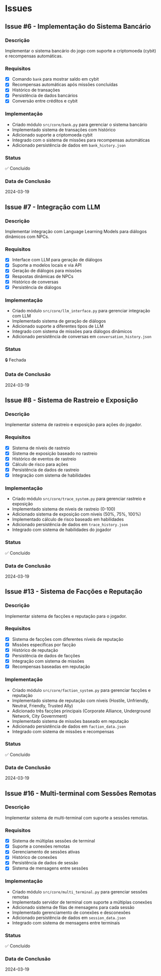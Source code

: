 # Issues

## Issue #6 - Implementação do Sistema Bancário

### Descrição
Implementar o sistema bancário do jogo com suporte a criptomoeda (cybit) e recompensas automáticas.

### Requisitos
- [x] Comando `bank` para mostrar saldo em cybit
- [x] Recompensas automáticas após missões concluídas
- [x] Histórico de transações
- [x] Persistência de dados bancários
- [x] Conversão entre créditos e cybit

### Implementação
- Criado módulo `src/core/bank.py` para gerenciar o sistema bancário
- Implementado sistema de transações com histórico
- Adicionado suporte a criptomoeda cybit
- Integrado com o sistema de missões para recompensas automáticas
- Adicionado persistência de dados em `bank_history.json`

### Status
✅ Concluído

### Data de Conclusão
2024-03-19

## Issue #7 - Integração com LLM

### Descrição
Implementar integração com Language Learning Models para diálogos dinâmicos com NPCs.

### Requisitos
- [x] Interface com LLM para geração de diálogos
- [x] Suporte a modelos locais e via API
- [x] Geração de diálogos para missões
- [x] Respostas dinâmicas de NPCs
- [x] Histórico de conversas
- [x] Persistência de diálogos

### Implementação
- Criado módulo `src/core/llm_interface.py` para gerenciar integração com LLM
- Implementado sistema de geração de diálogos
- Adicionado suporte a diferentes tipos de LLM
- Integrado com sistema de missões para diálogos dinâmicos
- Adicionado persistência de conversas em `conversation_history.json`

### Status
🔒 Fechada

### Data de Conclusão
2024-03-19

## Issue #8 - Sistema de Rastreio e Exposição

### Descrição
Implementar sistema de rastreio e exposição para ações do jogador.

### Requisitos
- [x] Sistema de níveis de rastreio
- [x] Sistema de exposição baseado no rastreio
- [x] Histórico de eventos de rastreio
- [x] Cálculo de risco para ações
- [x] Persistência de dados de rastreio
- [x] Integração com sistema de habilidades

### Implementação
- Criado módulo `src/core/trace_system.py` para gerenciar rastreio e exposição
- Implementado sistema de níveis de rastreio (0-100)
- Adicionado sistema de exposição com níveis (50%, 75%, 100%)
- Implementado cálculo de risco baseado em habilidades
- Adicionado persistência de dados em `trace_history.json`
- Integrado com sistema de habilidades do jogador

### Status
✅ Concluído

### Data de Conclusão
2024-03-19

## Issue #13 - Sistema de Facções e Reputação

### Descrição
Implementar sistema de facções e reputação para o jogador.

### Requisitos
- [x] Sistema de facções com diferentes níveis de reputação
- [x] Missões específicas por facção
- [x] Histórico de reputação
- [x] Persistência de dados de facções
- [x] Integração com sistema de missões
- [x] Recompensas baseadas em reputação

### Implementação
- Criado módulo `src/core/faction_system.py` para gerenciar facções e reputação
- Implementado sistema de reputação com níveis (Hostile, Unfriendly, Neutral, Friendly, Trusted Ally)
- Adicionado três facções principais (Corporate Alliance, Underground Network, City Government)
- Implementado sistema de missões baseado em reputação
- Adicionado persistência de dados em `faction_data.json`
- Integrado com sistema de missões e recompensas

### Status
✅ Concluído

### Data de Conclusão
2024-03-19

## Issue #16 - Multi-terminal com Sessões Remotas

### Descrição
Implementar sistema de multi-terminal com suporte a sessões remotas.

### Requisitos
- [x] Sistema de múltiplas sessões de terminal
- [x] Suporte a conexões remotas
- [x] Gerenciamento de sessões ativas
- [x] Histórico de conexões
- [x] Persistência de dados de sessão
- [x] Sistema de mensagens entre sessões

### Implementação
- Criado módulo `src/core/multi_terminal.py` para gerenciar sessões remotas
- Implementado servidor de terminal com suporte a múltiplas conexões
- Adicionado sistema de filas de mensagens para cada sessão
- Implementado gerenciamento de conexões e desconexões
- Adicionado persistência de dados em `session_data.json`
- Integrado com sistema de mensagens entre terminais

### Status
✅ Concluído

### Data de Conclusão
2024-03-19 